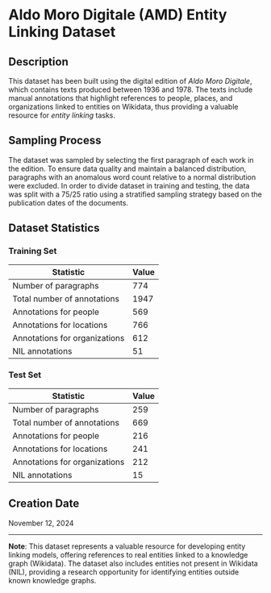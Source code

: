 # Aldo Moro Digitale (AMD) Entity Linking Dataset

## Description
This dataset has been built using the digital edition of *Aldo Moro Digitale*, which contains texts produced between 1936 and 1978. The texts include manual annotations that highlight references to people, places, and organizations linked to entities on Wikidata, thus providing a valuable resource for *entity linking* tasks.

## Sampling Process
The dataset was sampled by selecting the first paragraph of each work in the edition. To ensure data quality and 
maintain a balanced distribution, paragraphs with an anomalous word count relative to a normal distribution were 
excluded. In order to divide dataset in training and testing, the data was split with a 75/25 ratio using a 
stratified sampling strategy based on the publication dates of the documents.

## Dataset Statistics

### Training Set

| Statistic                     | Value |
|-------------------------------|-------|
| Number of paragraphs          | 774   |
| Total number of annotations   | 1947  |
| Annotations for people        | 569   |
| Annotations for locations     | 766   |
| Annotations for organizations | 612   |
| NIL annotations               | 51    |

### Test Set

| Statistic                     | Value |
|-------------------------------|-------|
| Number of paragraphs          | 259   |
| Total number of annotations   | 669   |
| Annotations for people        | 216   |
| Annotations for locations     | 241   |
| Annotations for organizations | 212   |
| NIL annotations               | 15    |

## Creation Date
November 12, 2024

---

**Note**: This dataset represents a valuable resource for developing entity linking models, offering references to real entities linked to a knowledge graph (Wikidata). The dataset also includes entities not present in Wikidata (NIL), providing a research opportunity for identifying entities outside known knowledge graphs.
